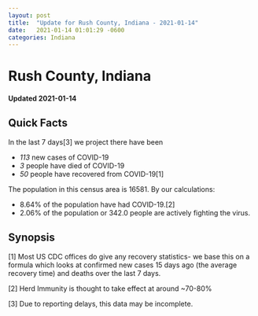 ```yaml
---
layout: post
title:  "Update for Rush County, Indiana - 2021-01-14"
date:   2021-01-14 01:01:29 -0600
categories: Indiana
---
```


# Rush County, Indiana
#### Updated 2021-01-14

## Quick Facts

In the last 7 days[3] we project there have been
- *113* new cases of COVID-19
- *3* people have died of COVID-19
- *50* people have recovered from COVID-19[1]

The population in this census area is 16581. By our calculations:
- 8.64% of the population have had COVID-19.[2]
- 2.06% of the population or 342.0 people are actively fighting the virus.

## Synopsis




[1] Most US CDC offices do give any recovery statistics- we base this on a formula which looks at confirmed new cases
15 days ago (the average recovery time) and deaths over the last 7 days.

[2] Herd Immunity is thought to take effect at around ~70-80%

[3] Due to reporting delays, this data may be incomplete.
 
    